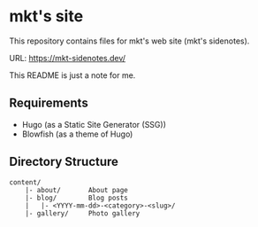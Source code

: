 # mkt's site

This repository contains files for mkt's web site (mkt's sidenotes).

URL: https://mkt-sidenotes.dev/

This README is just a note for me.


## Requirements

- Hugo (as a Static Site Generator (SSG))
- Blowfish (as a theme of Hugo)


## Directory Structure

```
content/
    |- about/       About page
    |- blog/        Blog posts
    |   |- <YYYY-mm-dd>-<category>-<slug>/
    |- gallery/     Photo gallery
```

